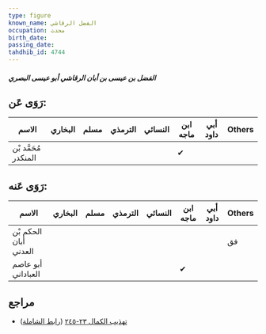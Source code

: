 ```yaml
---
type: figure
known_name: الفضل الرقاشي
occupation: محدث
birth_date:
passing_date:
tahdhib_id: 4744
---
```

##### الفضل بن عيسى بن أبان الرقاشي أبو عيسى البصري

## رَوَى عَن:
| الاسم                | البخاري | مسلم | الترمذي | النسائي | ابن ماجه | أبي داود | Others |
| -------------------- | ------- | ---- | ------- | ------- | -------- | -------- | ------ |
| مُحَمَّد بْن المنكدر |         |      |         |         | ✔        |          |        |
## رَوَى عَنه:
| الاسم                 | البخاري | مسلم | الترمذي | النسائي | ابن ماجه | أبي داود | Others |
| --------------------- | ------- | ---- | ------- | ------- | -------- | -------- | ------ |
| الحكم بْن أبان العدني |         |      |         |         |          |          | فق     |
| أبو عاصم العباداني    |         |      |         |         | ✔        |          |        |
## مراجع
- [تهذيب الكمال ٢٣-٢٤٥](obsidian://open?vault=Tahdhib-al-Kamal&file=Figures/٤٧٤٤-الفضل%20بن%20عيسى%20بن%20أبان%20الرقاشي%20أبو%20عيسى%20البصري) ([رابط الشاملة](https://shamela.ws/book/3722/12132))